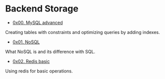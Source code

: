 # Backend Storage

- [0x00. MySQL advanced](./0x00-MySQL_Advanced)

Creating tables with constraints and optimizing queries by adding indexes.

- [0x01. NoSQL](./0x01-NoSQL)

What NoSQL is and its difference with SQL.

- [0x02. Redis basic](./0x02-redis_basic)

Using redis for basic operations.
